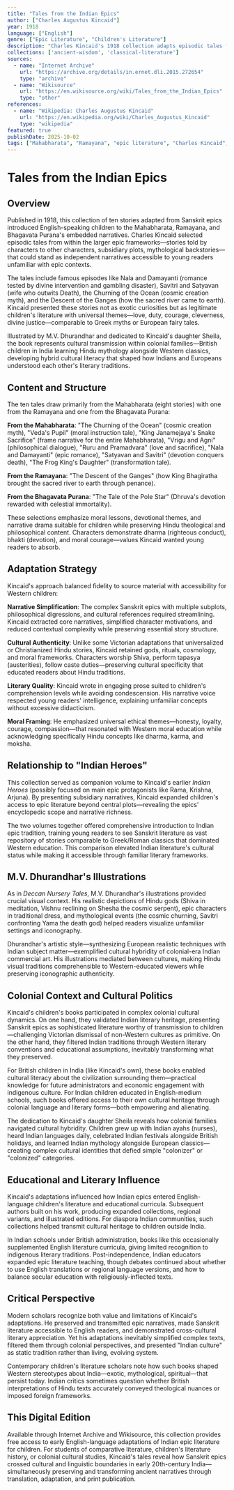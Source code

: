 ```yaml
---
title: "Tales from the Indian Epics"
author: ["Charles Augustus Kincaid"]
year: 1918
language: ["English"]
genre: ["Epic Literature", "Children's Literature"]
description: "Charles Kincaid's 1918 collection adapts episodic tales from Mahabharata, Ramayana, and Bhagavata Purana for children through accessible narrative as companion to his 'Indian Heroes'."
collections: ['ancient-wisdom', 'classical-literature']
sources:
  - name: "Internet Archive"
    url: "https://archive.org/details/in.ernet.dli.2015.272654"
    type: "archive"
  - name: "Wikisource"
    url: "https://en.wikisource.org/wiki/Tales_from_the_Indian_Epics"
    type: "other"
references:
  - name: "Wikipedia: Charles Augustus Kincaid"
    url: "https://en.wikipedia.org/wiki/Charles_Augustus_Kincaid"
    type: "wikipedia"
featured: true
publishDate: 2025-10-02
tags: ["Mahabharata", "Ramayana", "epic literature", "Charles Kincaid", "children's literature", "Hindu mythology", "M.V. Dhurandhar", "Nala and Damayanti", "Savitri", "Indian classics"]
---
```


# Tales from the Indian Epics

## Overview

Published in 1918, this collection of ten stories adapted from Sanskrit epics introduced English-speaking children to the Mahabharata, Ramayana, and Bhagavata Purana's embedded narratives. Charles Kincaid selected episodic tales from within the larger epic frameworks—stories told by characters to other characters, subsidiary plots, mythological backstories—that could stand as independent narratives accessible to young readers unfamiliar with epic contexts.

The tales include famous episodes like Nala and Damayanti (romance tested by divine intervention and gambling disaster), Savitri and Satyavan (wife who outwits Death), the Churning of the Ocean (cosmic creation myth), and the Descent of the Ganges (how the sacred river came to earth). Kincaid presented these stories not as exotic curiosities but as legitimate children's literature with universal themes—love, duty, courage, cleverness, divine justice—comparable to Greek myths or European fairy tales.

Illustrated by M.V. Dhurandhar and dedicated to Kincaid's daughter Sheila, the book represents cultural transmission within colonial families—British children in India learning Hindu mythology alongside Western classics, developing hybrid cultural literacy that shaped how Indians and Europeans understood each other's literary traditions.

## Content and Structure

The ten tales draw primarily from the Mahabharata (eight stories) with one from the Ramayana and one from the Bhagavata Purana:

**From the Mahabharata**: "The Churning of the Ocean" (cosmic creation myth), "Veda's Pupil" (moral instruction tale), "King Janamejaya's Snake Sacrifice" (frame narrative for the entire Mahabharata), "Vrigu and Agni" (philosophical dialogue), "Ruru and Pramadvara" (love and sacrifice), "Nala and Damayanti" (epic romance), "Satyavan and Savitri" (devotion conquers death), "The Frog King's Daughter" (transformation tale).

**From the Ramayana**: "The Descent of the Ganges" (how King Bhagiratha brought the sacred river to earth through penance).

**From the Bhagavata Purana**: "The Tale of the Pole Star" (Dhruva's devotion rewarded with celestial immortality).

These selections emphasize moral lessons, devotional themes, and narrative drama suitable for children while preserving Hindu theological and philosophical content. Characters demonstrate dharma (righteous conduct), bhakti (devotion), and moral courage—values Kincaid wanted young readers to absorb.

## Adaptation Strategy

Kincaid's approach balanced fidelity to source material with accessibility for Western children:

**Narrative Simplification**: The complex Sanskrit epics with multiple subplots, philosophical digressions, and cultural references required streamlining. Kincaid extracted core narratives, simplified character motivations, and reduced contextual complexity while preserving essential story structure.

**Cultural Authenticity**: Unlike some Victorian adaptations that universalized or Christianized Hindu stories, Kincaid retained gods, rituals, cosmology, and moral frameworks. Characters worship Shiva, perform tapasya (austerities), follow caste duties—preserving cultural specificity that educated readers about Hindu traditions.

**Literary Quality**: Kincaid wrote in engaging prose suited to children's comprehension levels while avoiding condescension. His narrative voice respected young readers' intelligence, explaining unfamiliar concepts without excessive didacticism.

**Moral Framing**: He emphasized universal ethical themes—honesty, loyalty, courage, compassion—that resonated with Western moral education while acknowledging specifically Hindu concepts like dharma, karma, and moksha.

## Relationship to "Indian Heroes"

This collection served as companion volume to Kincaid's earlier *Indian Heroes* (possibly focused on main epic protagonists like Rama, Krishna, Arjuna). By presenting subsidiary narratives, Kincaid expanded children's access to epic literature beyond central plots—revealing the epics' encyclopedic scope and narrative richness.

The two volumes together offered comprehensive introduction to Indian epic tradition, training young readers to see Sanskrit literature as vast repository of stories comparable to Greek/Roman classics that dominated Western education. This comparison elevated Indian literature's cultural status while making it accessible through familiar literary frameworks.

## M.V. Dhurandhar's Illustrations

As in *Deccan Nursery Tales*, M.V. Dhurandhar's illustrations provided crucial visual context. His realistic depictions of Hindu gods (Shiva in meditation, Vishnu reclining on Shesha the cosmic serpent), epic characters in traditional dress, and mythological events (the cosmic churning, Savitri confronting Yama the death god) helped readers visualize unfamiliar settings and iconography.

Dhurandhar's artistic style—synthesizing European realistic techniques with Indian subject matter—exemplified cultural hybridity of colonial-era Indian commercial art. His illustrations mediated between cultures, making Hindu visual traditions comprehensible to Western-educated viewers while preserving iconographic authenticity.

## Colonial Context and Cultural Politics

Kincaid's children's books participated in complex colonial cultural dynamics. On one hand, they validated Indian literary heritage, presenting Sanskrit epics as sophisticated literature worthy of transmission to children—challenging Victorian dismissal of non-Western cultures as primitive. On the other hand, they filtered Indian traditions through Western literary conventions and educational assumptions, inevitably transforming what they preserved.

For British children in India (like Kincaid's own), these books enabled cultural literacy about the civilization surrounding them—practical knowledge for future administrators and economic engagement with indigenous culture. For Indian children educated in English-medium schools, such books offered access to their own cultural heritage through colonial language and literary forms—both empowering and alienating.

The dedication to Kincaid's daughter Sheila reveals how colonial families navigated cultural hybridity. Children grew up with Indian ayahs (nurses), heard Indian languages daily, celebrated Indian festivals alongside British holidays, and learned Indian mythology alongside European classics—creating complex cultural identities that defied simple "colonizer" or "colonized" categories.

## Educational and Literary Influence

Kincaid's adaptations influenced how Indian epics entered English-language children's literature and educational curricula. Subsequent authors built on his work, producing expanded collections, regional variants, and illustrated editions. For diaspora Indian communities, such collections helped transmit cultural heritage to children outside India.

In Indian schools under British administration, books like this occasionally supplemented English literature curricula, giving limited recognition to indigenous literary traditions. Post-independence, Indian educators expanded epic literature teaching, though debates continued about whether to use English translations or regional language versions, and how to balance secular education with religiously-inflected texts.

## Critical Perspective

Modern scholars recognize both value and limitations of Kincaid's adaptations. He preserved and transmitted epic narratives, made Sanskrit literature accessible to English readers, and demonstrated cross-cultural literary appreciation. Yet his adaptations inevitably simplified complex texts, filtered them through colonial perspectives, and presented "Indian culture" as static tradition rather than living, evolving system.

Contemporary children's literature scholars note how such books shaped Western stereotypes about India—exotic, mythological, spiritual—that persist today. Indian critics sometimes question whether British interpretations of Hindu texts accurately conveyed theological nuances or imposed foreign frameworks.

## This Digital Edition

Available through Internet Archive and Wikisource, this collection provides free access to early English-language adaptations of Indian epic literature for children. For students of comparative literature, children's literature history, or colonial cultural studies, Kincaid's tales reveal how Sanskrit epics crossed cultural and linguistic boundaries in early 20th-century India—simultaneously preserving and transforming ancient narratives through translation, adaptation, and print publication.

